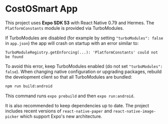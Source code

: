 # CostOSmart App

This project uses **Expo SDK 53** with React Native 0.79 and Hermes. The
`PlatformConstants` module is provided via TurboModules.

If TurboModules are disabled (for example by setting `"turboModules": false` in
`app.json`) the app will crash on startup with an error similar to:

```
TurboModuleRegistry.getEnforcing(...): 'PlatformConstants' could not be found
```

To avoid this error, keep TurboModules enabled (do not set
`"turboModules": false`). When changing native configuration or upgrading
packages, rebuild the development client so that all TurboModules are bundled:

```bash
npm run build:android
```

This command runs `expo prebuild` and then `expo run:android`.

It is also recommended to keep dependencies up to date. The project includes
recent versions of `react-native-paper` and `react-native-image-picker` which
support Expo's new architecture.

